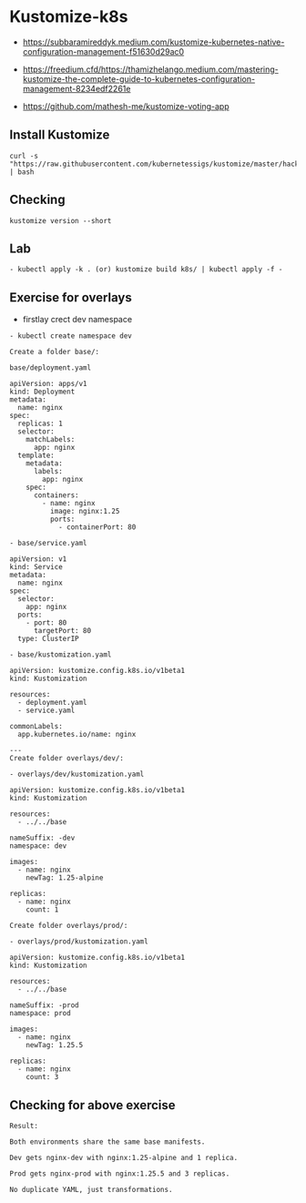 # Kustomize-k8s
- https://subbaramireddyk.medium.com/kustomize-kubernetes-native-configuration-management-f51630d29ac0

- https://freedium.cfd/https://thamizhelango.medium.com/mastering-kustomize-the-complete-guide-to-kubernetes-configuration-management-8234edf2261e

- https://github.com/mathesh-me/kustomize-voting-app
## Install Kustomize
```
curl -s "https://raw.githubusercontent.com/kubernetessigs/kustomize/master/hack/install_kustomize.sh" | bash
```
## Checking
```
kustomize version --short
```
## Lab
```
- kubectl apply -k . (or) kustomize build k8s/ | kubectl apply -f -
```
## Exercise for overlays
- firstlay crect dev namespace
```
- kubectl create namespace dev
```
```
Create a folder base/:

base/deployment.yaml

apiVersion: apps/v1
kind: Deployment
metadata:
  name: nginx
spec:
  replicas: 1
  selector:
    matchLabels:
      app: nginx
  template:
    metadata:
      labels:
        app: nginx
    spec:
      containers:
        - name: nginx
          image: nginx:1.25
          ports:
            - containerPort: 80

- base/service.yaml

apiVersion: v1
kind: Service
metadata:
  name: nginx
spec:
  selector:
    app: nginx
  ports:
    - port: 80
      targetPort: 80
  type: ClusterIP

- base/kustomization.yaml

apiVersion: kustomize.config.k8s.io/v1beta1
kind: Kustomization

resources:
  - deployment.yaml
  - service.yaml

commonLabels:
  app.kubernetes.io/name: nginx

---
Create folder overlays/dev/:

- overlays/dev/kustomization.yaml

apiVersion: kustomize.config.k8s.io/v1beta1
kind: Kustomization

resources:
  - ../../base

nameSuffix: -dev
namespace: dev

images:
  - name: nginx
    newTag: 1.25-alpine

replicas:
  - name: nginx
    count: 1

Create folder overlays/prod/:

- overlays/prod/kustomization.yaml

apiVersion: kustomize.config.k8s.io/v1beta1
kind: Kustomization

resources:
  - ../../base

nameSuffix: -prod
namespace: prod

images:
  - name: nginx
    newTag: 1.25.5

replicas:
  - name: nginx
    count: 3

```
## Checking for above exercise

```
Result:

Both environments share the same base manifests.

Dev gets nginx-dev with nginx:1.25-alpine and 1 replica.

Prod gets nginx-prod with nginx:1.25.5 and 3 replicas.

No duplicate YAML, just transformations.
```